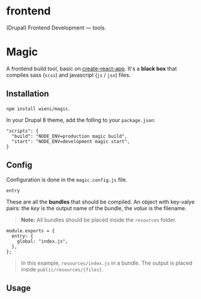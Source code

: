 # frontend
(Drupal) Frontend Development — tools.

# Magic

A frontend build tool, basic on [create-react-app](https://github.com/facebook/create-react-app). It's a **black box** that compiles sass (`scss`) and javascript (`js` / `jsx`) files.

## Installation

`npm install wieni/magic`.

In your Drupal 8 theme, add the folling to your `package.json`:

```
"scripts": {
  "build": "NODE_ENV=production magic build",
  "start": "NODE_ENV=development magic start",
}
```

## Config

Configuration is done in the `magic.config.js` file.

`entry`

These are all the **bundles** that should be compiled. An object with key-valye pairs: the *key* is the output name of the bundle, the *value* is the filename.

> **Note:** All bundles should be placed inside the `resources` folder. 

```
module.exports = {
  entry: {
    global: "index.js",
  },
};
```

> In this example, `resources/index.js` in a bundle. The output is placed inside `public/resources/{files}`.

## Usage

